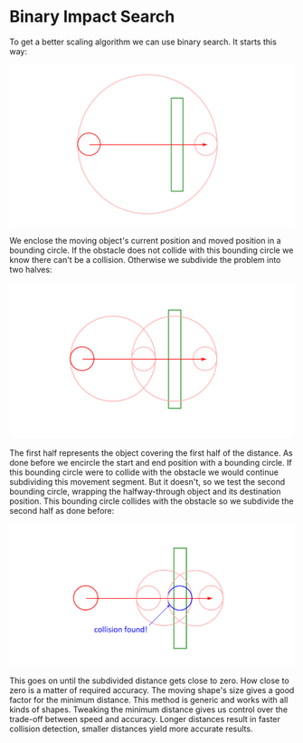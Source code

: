 # Binary Impact Search

To get a better scaling algorithm we can use binary search. It starts this way:

![BIN1](bin_impact_1.png)

We enclose the moving object's current position and moved position in a bounding circle. If the
obstacle does not collide with this bounding circle we know there can't be a collision. Otherwise we
subdivide the problem into two halves:

![BIN2](bin_impact_2.png)

The first half represents the object covering the first half of the distance. As done before we encircle
the start and end position with a bounding circle. If this bounding circle were to collide with the
obstacle we would continue subdividing this movement segment. But it doesn't, so we test the second
bounding circle, wrapping the halfway-through object and its destination position. This bounding
circle collides with the obstacle so we subdivide the second half as done before:

![BIN3](bin_impact_3.png)

This goes on until the subdivided distance gets close to zero. How close to zero is a matter of
required accuracy. The moving shape's size gives a good factor for the minimum distance.
This method is generic and works with all kinds of shapes. Tweaking the minimum distance gives us
control over the trade-off between speed and accuracy. Longer distances result in faster collision
detection, smaller distances yield more accurate results.
